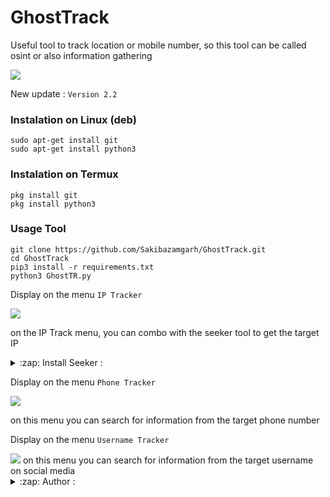 # GhostTrack
Useful tool to track location or mobile number, so this tool can be called osint or also information gathering

<img src="https://github.com/Sakibazamgarh/GhostTrack/blob/main/asset/bn.png"/>

New update :
```Version 2.2```

### Instalation on Linux (deb)
```
sudo apt-get install git
sudo apt-get install python3
```

### Instalation on Termux
```
pkg install git
pkg install python3
```

### Usage Tool
```
git clone https://github.com/Sakibazamgarh/GhostTrack.git
cd GhostTrack
pip3 install -r requirements.txt
python3 GhostTR.py
```

Display on the menu ```IP Tracker```

<img src="https://github.com/Sakibazamgarh/GhostTrack/blob/main/asset/ip.png " />

on the IP Track menu, you can combo with the seeker tool to get the target IP
<details>
<summary>:zap: Install Seeker :</summary>
- <strong><a href="https://github.com/thewhiteh4t/seeker">Get Seeker</a></strong>
</details>

Display on the menu ```Phone Tracker```

<img src="https://github.com/Sakibazamgarh/GhostTrack/blob/main/asset/phone.png" />

on this menu you can search for information from the target phone number

Display on the menu ```Username Tracker```

<img src="https://github.com/Sakibazamgarh/GhostTrack/blob/main/asset/User.png"/>
on this menu you can search for information from the target username on social media

<details>
<summary>:zap: Author :</summary>
- <strong><a href="https://github.com/Sakibazamgarh">Sakib king</a></strong>
</details>
